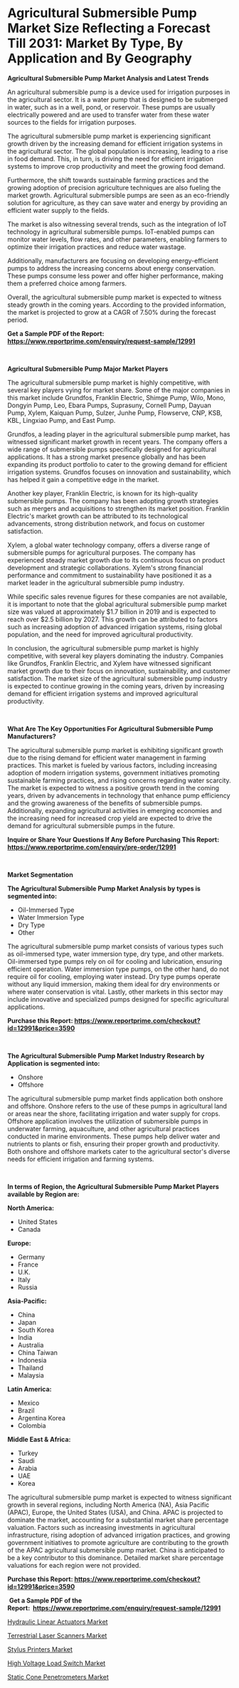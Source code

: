 <p><h1>Agricultural Submersible Pump Market Size Reflecting a Forecast Till 2031: Market By Type, By Application and By Geography</h1></p><p><strong>Agricultural Submersible Pump Market Analysis and Latest Trends</strong></p>
<p><p>An agricultural submersible pump is a device used for irrigation purposes in the agricultural sector. It is a water pump that is designed to be submerged in water, such as in a well, pond, or reservoir. These pumps are usually electrically powered and are used to transfer water from these water sources to the fields for irrigation purposes.</p><p>The agricultural submersible pump market is experiencing significant growth driven by the increasing demand for efficient irrigation systems in the agricultural sector. The global population is increasing, leading to a rise in food demand. This, in turn, is driving the need for efficient irrigation systems to improve crop productivity and meet the growing food demand.</p><p>Furthermore, the shift towards sustainable farming practices and the growing adoption of precision agriculture techniques are also fueling the market growth. Agricultural submersible pumps are seen as an eco-friendly solution for agriculture, as they can save water and energy by providing an efficient water supply to the fields.</p><p>The market is also witnessing several trends, such as the integration of IoT technology in agricultural submersible pumps. IoT-enabled pumps can monitor water levels, flow rates, and other parameters, enabling farmers to optimize their irrigation practices and reduce water wastage.</p><p>Additionally, manufacturers are focusing on developing energy-efficient pumps to address the increasing concerns about energy conservation. These pumps consume less power and offer higher performance, making them a preferred choice among farmers.</p><p>Overall, the agricultural submersible pump market is expected to witness steady growth in the coming years. According to the provided information, the market is projected to grow at a CAGR of 7.50% during the forecast period.</p></p>
<p><strong>Get a Sample PDF of the Report:&nbsp; <a href="https://www.reportprime.com/enquiry/request-sample/12991">https://www.reportprime.com/enquiry/request-sample/12991</a></strong></p>
<p>&nbsp;</p>
<p><strong>Agricultural Submersible Pump Major Market Players</strong></p>
<p><p>The agricultural submersible pump market is highly competitive, with several key players vying for market share. Some of the major companies in this market include Grundfos, Franklin Electric, Shimge Pump, Wilo, Mono, Dongyin Pump, Leo, Ebara Pumps, Suprasuny, Cornell Pump, Dayuan Pump, Xylem, Kaiquan Pump, Sulzer, Junhe Pump, Flowserve, CNP, KSB, KBL, Lingxiao Pump, and East Pump.</p><p>Grundfos, a leading player in the agricultural submersible pump market, has witnessed significant market growth in recent years. The company offers a wide range of submersible pumps specifically designed for agricultural applications. It has a strong market presence globally and has been expanding its product portfolio to cater to the growing demand for efficient irrigation systems. Grundfos focuses on innovation and sustainability, which has helped it gain a competitive edge in the market.</p><p>Another key player, Franklin Electric, is known for its high-quality submersible pumps. The company has been adopting growth strategies such as mergers and acquisitions to strengthen its market position. Franklin Electric's market growth can be attributed to its technological advancements, strong distribution network, and focus on customer satisfaction.</p><p>Xylem, a global water technology company, offers a diverse range of submersible pumps for agricultural purposes. The company has experienced steady market growth due to its continuous focus on product development and strategic collaborations. Xylem's strong financial performance and commitment to sustainability have positioned it as a market leader in the agricultural submersible pump industry.</p><p>While specific sales revenue figures for these companies are not available, it is important to note that the global agricultural submersible pump market size was valued at approximately $1.7 billion in 2019 and is expected to reach over $2.5 billion by 2027. This growth can be attributed to factors such as increasing adoption of advanced irrigation systems, rising global population, and the need for improved agricultural productivity.</p><p>In conclusion, the agricultural submersible pump market is highly competitive, with several key players dominating the industry. Companies like Grundfos, Franklin Electric, and Xylem have witnessed significant market growth due to their focus on innovation, sustainability, and customer satisfaction. The market size of the agricultural submersible pump industry is expected to continue growing in the coming years, driven by increasing demand for efficient irrigation systems and improved agricultural productivity.</p></p>
<p>&nbsp;</p>
<p><strong>What Are The Key Opportunities For Agricultural Submersible Pump Manufacturers?</strong></p>
<p><p>The agricultural submersible pump market is exhibiting significant growth due to the rising demand for efficient water management in farming practices. This market is fueled by various factors, including increasing adoption of modern irrigation systems, government initiatives promoting sustainable farming practices, and rising concerns regarding water scarcity. The market is expected to witness a positive growth trend in the coming years, driven by advancements in technology that enhance pump efficiency and the growing awareness of the benefits of submersible pumps. Additionally, expanding agricultural activities in emerging economies and the increasing need for increased crop yield are expected to drive the demand for agricultural submersible pumps in the future.</p></p>
<p><strong>Inquire or Share Your Questions If Any Before Purchasing This Report: <a href="https://www.reportprime.com/enquiry/pre-order/12991">https://www.reportprime.com/enquiry/pre-order/12991</a></strong></p>
<p>&nbsp;</p>
<p><strong>Market Segmentation</strong></p>
<p><strong>The Agricultural Submersible Pump Market Analysis by types is segmented into:</strong></p>
<p><ul><li>Oil-Immersed Type</li><li>Water Immersion Type</li><li>Dry Type</li><li>Other</li></ul></p>
<p><p>The agricultural submersible pump market consists of various types such as oil-immersed type, water immersion type, dry type, and other markets. Oil-immersed type pumps rely on oil for cooling and lubrication, ensuring efficient operation. Water immersion type pumps, on the other hand, do not require oil for cooling, employing water instead. Dry type pumps operate without any liquid immersion, making them ideal for dry environments or where water conservation is vital. Lastly, other markets in this sector may include innovative and specialized pumps designed for specific agricultural applications.</p></p>
<p><strong>Purchase this Report:&nbsp;<a href="https://www.reportprime.com/checkout?id=12991&price=3590">https://www.reportprime.com/checkout?id=12991&price=3590</a></strong></p>
<p>&nbsp;</p>
<p><strong>The Agricultural Submersible Pump Market Industry Research by Application is segmented into:</strong></p>
<p><ul><li>Onshore</li><li>Offshore</li></ul></p>
<p><p>The agricultural submersible pump market finds application both onshore and offshore. Onshore refers to the use of these pumps in agricultural land or areas near the shore, facilitating irrigation and water supply for crops. Offshore application involves the utilization of submersible pumps in underwater farming, aquaculture, and other agricultural practices conducted in marine environments. These pumps help deliver water and nutrients to plants or fish, ensuring their proper growth and productivity. Both onshore and offshore markets cater to the agricultural sector's diverse needs for efficient irrigation and farming systems.</p></p>
<p>&nbsp;</p>
<p><strong>In terms of Region, the Agricultural Submersible Pump Market Players available by Region are:</strong></p>
<p>
    <p> <strong> North America: </strong>
        <ul>
            <li>United States</li>
            <li>Canada</li>
        </ul>
        </p> 
    <p> <strong> Europe: </strong>
        <ul>
            <li>Germany</li>
            <li>France</li>
            <li>U.K.</li>
            <li>Italy</li>
            <li>Russia</li>
        </ul>
        </p> 
    <p> <strong> Asia-Pacific: </strong>
        <ul>
            <li>China</li>
            <li>Japan</li>
            <li>South Korea</li>
            <li>India</li>
            <li>Australia</li>
            <li>China Taiwan</li>
            <li>Indonesia</li>
            <li>Thailand</li>
            <li>Malaysia</li>
        </ul>
        </p> 
    <p> <strong> Latin America: </strong>
        <ul>
            <li>Mexico</li>
            <li>Brazil</li>
            <li>Argentina Korea</li>
            <li>Colombia</li>
        </ul>
        </p> 
    <p> <strong> Middle East & Africa: </strong>
        <ul>
            <li>Turkey</li>
            <li>Saudi</li>
            <li>Arabia</li>
            <li>UAE</li>
            <li>Korea</li>
        </ul>
    </p>
    </p>
<p><p>The agricultural submersible pump market is expected to witness significant growth in several regions, including North America (NA), Asia Pacific (APAC), Europe, the United States (USA), and China. APAC is projected to dominate the market, accounting for a substantial market share percentage valuation. Factors such as increasing investments in agricultural infrastructure, rising adoption of advanced irrigation practices, and growing government initiatives to promote agriculture are contributing to the growth of the APAC agricultural submersible pump market. China is anticipated to be a key contributor to this dominance. Detailed market share percentage valuations for each region were not provided.</p></p>
<p><strong>Purchase this Report: <a href="https://www.reportprime.com/checkout?id=12991&price=3590">https://www.reportprime.com/checkout?id=12991&price=3590</a></strong></p>
<p>&nbsp;<strong>Get a Sample PDF of the Report:&nbsp;&nbsp;<a href="https://www.reportprime.com/enquiry/request-sample/12991">https://www.reportprime.com/enquiry/request-sample/12991</a></strong></p>
<p><strong></strong></p>
<p><p><a href="https://github.com/mauripalmi/Market-Research-Report-List-1/blob/main/hydraulic-linear-actuators-market.md">Hydraulic Linear Actuators Market</a></p><p><a href="https://github.com/markusgodoy/Market-Research-Report-List-1/blob/main/terrestrial-laser-scanners-market.md">Terrestrial Laser Scanners Market</a></p><p><a href="https://github.com/julyju69/Market-Research-Report-List-1/blob/main/stylus-printers-market.md">Stylus Printers Market</a></p><p><a href="https://github.com/nathandecarvalho/Market-Research-Report-List-1/blob/main/high-voltage-load-switch-market.md">High Voltage Load Switch Market</a></p><p><a href="https://github.com/joannesouthgate/Market-Research-Report-List-1/blob/main/static-cone-penetrometers-market.md">Static Cone Penetrometers Market</a></p></p>